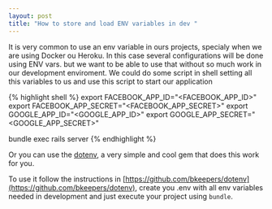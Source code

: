 ```yaml
---
layout: post
title: "How to store and load ENV variables in dev "
---
```


It is very common to use an env variable in ours projects, specialy when we are using Docker ou Heroku. In this case several configurations will be done using ENV vars. but we want to be able to use that without so much work in our development enviroment.
We could do some script in shell setting all this variables to us and use this script to start our application

{% highlight shell %}
export FACEBOOK_APP_ID="<FACEBOOK_APP_ID>"
export FACEBOOK_APP_SECRET="<FACEBOOK_APP_SECRET>"
export GOOGLE_APP_ID="<GOOGLE_APP_ID>"
export GOOGLE_APP_SECRET="<GOOGLE_APP_SECRET>"

bundle exec rails server
{% endhighlight %}

Or you can use the [dotenv](https://github.com/bkeepers/dotenv), a very simple and cool gem that does this work for you.

To use it follow the instructions in [https://github.com/bkeepers/dotenv](https://github.com/bkeepers/dotenv), create you .env with all env variables needed in development and just execute your project using ``bundle``.

